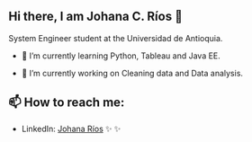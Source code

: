 
## Hi there, I am Johana C. Ríos 👋

System Engineer student at the Universidad de Antioquia.


- 🌱 I’m currently learning Python, Tableau and Java EE.   

- 🔭 I’m currently working on Cleaning data and Data analysis.


## 📫  How to reach me: 

- LinkedIn:
<a href="http://www.linkedin.com/in/johana-catalina-ríos-torres-1b054851">Johana Ríos</a> ✨ ✨

